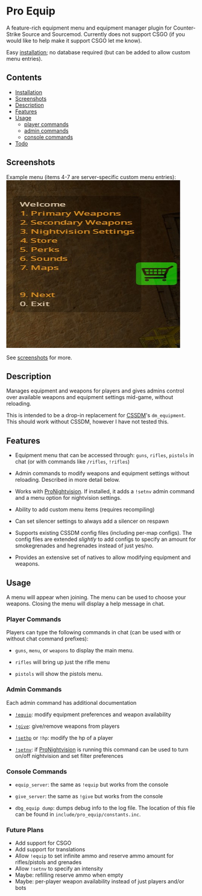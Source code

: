 # Pro Equip

A feature-rich equipment menu and equipment manager plugin for Counter-Strike Source and Sourcemod.  Currently does not support CSGO (if you would like to help make it support CSGO let me know).

Easy [installation](install.md); no database required (but can be added to allow custom menu entries).

## Contents


- [Installation](install.md)
- [Screenshots](screenshots.md)
- [Description](#description)
- [Features](#features)
- [Usage](#usage)
    - [player commands](#player-commands)
    - [admin commands](#admin-commands)
    - [console commands](#console-commands)
- [Todo](#future-plans)

## Screenshots

Example menu (items 4-7 are server-specific custom menu entries):
![Pro Equip main menu](screenshots/equip.png)

See [screenshots](screenshots.md) for more.

## Description

Manages equipment and weapons for players and gives admins control over available weapons and equipment settings mid-game, without reloading.

This is intended to be a drop-in replacement for [CSSDM](https://www.bailopan.net/cssdm/)'s `dm_equipment`.
This should work without CSSDM, however I have not tested this.

## Features

- Equipment menu that can be accessed through: `guns`, `rifles`, `pistols` in chat (or with commands like `/rifles`, `!rifles`)

- Admin commands to modify weapons and equipment settings without reloading.  Described in more detail below.

- Works with [ProNightvision](https://github.com/vishusandy/ProNightvision).  If installed, it adds a `!setnv` admin command and a menu option for nightvision settings.

- Ability to add custom menu items (requires recompiling)

- Can set silencer settings to always add a silencer on respawn

- Supports existing CSSDM config files (including per-map configs).  The config files are extended *slightly* to add configs to specify an amount for smokegrenades and hegrenades instead of just yes/no.

- Provides an extensive set of natives to allow modifying equipment and weapons.

## Usage

A menu will appear when joining.  The menu can be used to choose your weapons.  Closing the menu will display a help message in chat.

### Player Commands

Players can type the following commands in chat (can be used with or without chat command prefixes):

- `guns`, `menu`, or `weapons` to display the main menu.

- `rifles` will bring up just the rifle menu

- `pistols` will show the pistols menu.

### Admin Commands

Each admin command has additional documentation

- [`!equip`](equip_cmd.md): modify equipment preferences and weapon availability

- [`!give`](give_cmd.md): give/remove weapons from players

- [`!sethp`](sethp_cmd.md) or `!hp`: modify the hp of a player

- [`!setnv`](setnv_cmd.md): if [ProNightvision](https://github.com/vishusandy/ProNightvision) is running this command can be used to turn on/off nightvision and set filter preferences

### Console Commands

- `equip_server`: the same as `!equip` but works from the console

- `give_server`: the same as `!give` but works from the console

- `dbg_equip dump`: dumps debug info to the log file.  The location of this file can be found in `include/pro_equip/constants.inc`.

### Future Plans

- Add support for CSGO
- Add support for translations
- Allow `!equip` to set infinite ammo and reserve ammo amount for rifles/pistols and grenades
- Allow `!setnv` to specify an intensity
- Maybe: refilling reserve ammo when empty
- Maybe: per-player weapon availability instead of just players and/or bots
